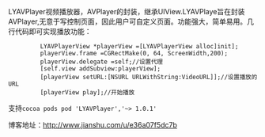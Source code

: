 LYAVPlayer视频播放器，AVPlayer的封装，继承UIView.LYAVPlaye旨在封装AVPlayer,无意于写控制页面，因此用户可自定义页面。功能强大，简单易用。几行代码即可实现播放功能：
```
         LYAVPlayerView *playerView =[LYAVPlayerView alloc]init];         
         playerView.frame =CGRectMake(0, 64, ScreenWidth,200);
         playerView.delegate =self;//设置代理
         [self.view addSubview:playerView];
         [playerView setURL:[NSURL URLWithString:VideoURL]];//设置播放的URL
         [playerView play];//开始播放
```
支持`cocoa pods pod 'LYAVPlayer','~> 1.0.1'`

博客地址：http://www.jianshu.com/u/e36a07f5dc7b
